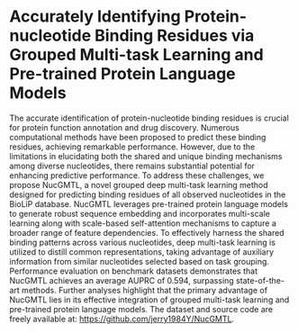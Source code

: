 # Accurately Identifying Protein-nucleotide Binding Residues via Grouped Multi-task Learning and Pre-trained Protein Language Models

The accurate identification of protein-nucleotide binding residues is crucial for protein function annotation and drug discovery. Numerous computational methods have been proposed to predict these binding residues, achieving remarkable performance. However, due to the limitations in elucidating both the shared and unique binding mechanisms among diverse nucleotides, there remains substantial potential for enhancing predictive performance. To address these challenges, we propose NucGMTL, a novel grouped deep multi-task learning method designed for predicting binding residues of all observed nucleotides in the BioLiP database. NucGMTL leverages pre-trained protein language models to generate robust sequence embedding and incorporates multi-scale learning along with scale-based self-attention mechanisms to capture a broader range of feature dependencies. To effectively harness the shared binding patterns across various nucleotides, deep multi-task learning is utilized to distill common representations, taking advantage of auxiliary information from similar nucleotides selected based on task grouping. Performance evaluation on benchmark datasets demonstrates that NucGMTL achieves an average AUPRC of 0.594, surpassing state-of-the-art methods. Further analyses highlight that the primary advantage of NucGMTL lies in its effective integration of grouped multi-task learning and pre-trained protein language models. The dataset and source code are freely available at: https://github.com/jerry1984Y/NucGMTL.

